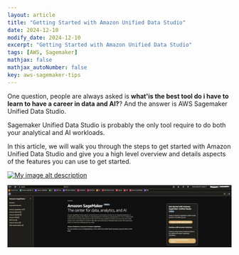 ```yaml
---
layout: article
title: "Getting Started with Amazon Unified Data Studio"
date: 2024-12-10
modify_date: 2024-12-10
excerpt: "Getting Started with Amazon Unified Data Studio"
tags: [AWS, Sagemaker]
mathjax: false
mathjax_autoNumber: false
key: aws-sagemaker-tips
---
```


One question, people are always asked is **what'is the best tool do i have to learn to have a career in data and AI?**? And the answer is AWS Sagemaker Unified Data Studio.

Sagemaker Unified Data Studio is probably the only tool require to do both your analytical and AI workloads.

In this article, we will walk you through the steps to get started with Amazon Unified Data Studio and give you a high level overview and details aspects of the features you can use to get started.

[![My image alt description](https://github.com/user-attachments/assets/78b3a5d9-eff9-42f4-9598-18d930b29b7b)](https://github.com/user-attachments/assets/78b3a5d9-eff9-42f4-9598-18d930b29b7b)

[![My image alt description](/assets/images/posts-img/unified-studio/01.jpg)](/asset/images/posts-img/unified-studio/01.jpg)
